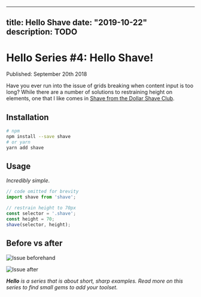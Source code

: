 
---
title: Hello Shave
date: "2019-10-22"
description: TODO
---

# Hello Series #4: Hello Shave!

Published: September 20th 2018

Have you ever run into the issue of grids breaking when content input is too long? While there are a number of solutions to restraining height on elements, one that I like comes in [Shave from the Dollar Shave Club](https://github.com/dollarshaveclub/shave).

## Installation

```bash
# npm
npm install --save shave
# or yarn
yarn add shave
```

## Usage

_Incredibly simple_.

```javascript
// code omitted for brevity
import shave from 'shave';

// restrain height to 70px
const selector = '.shave';
const height = 70;
shave(selector, height);
```

## Before vs after

![Issue beforehand](https://res.cloudinary.com/gitgoodclub/image/upload/v1537397946/xbcnkdybmc2npdn1zldi.png 'Broken grids')

![Issue after](https://res.cloudinary.com/gitgoodclub/image/upload/v1537397999/wvn8ekrm0czo9qvxvv93.png 'Fixed grids')

_**Hello** is a series that is about short, sharp examples. Read more on this series to find small gems to add your toolset._


